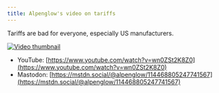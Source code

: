 ```yaml
---
title: Alpenglow's video on tariffs
---
```


Tariffs are bad for everyone, especially US manufacturers.

[![Video thumbnail](https://img.youtube.com/vi/wn0ZSt2K8Z0/0.jpg "Watch on YouTube")](https://www.youtube.com/watch?v=wn0ZSt2K8Z0)

- YouTube: [https://www.youtube.com/watch?v=wn0ZSt2K8Z0](https://www.youtube.com/watch?v=wn0ZSt2K8Z0)
- Mastodon: [https://mstdn.social/@alpenglow/114468805247741567](https://mstdn.social/@alpenglow/114468805247741567)
